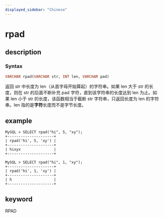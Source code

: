 ```yaml
---
displayed_sidebar: "Chinese"
---
```


# rpad

## description

### Syntax

```Haskell
VARCHAR rpad(VARCHAR str, INT len, VARCHAR pad)
```

返回 str 中长度为 len（从首字母开始算起）的字符串。如果 len 大于 str 的长度，则在 str 的后面不断补充 pad 字符，直到该字符串的长度达到 len 为止。如果 len 小于 str 的长度，该函数相当于截断 str 字符串，只返回长度为 len 的字符串。len 指的是**字符**长度而不是字节长度。

## example

```Plain Text
MySQL > SELECT rpad("hi", 5, "xy");
+---------------------+
| rpad('hi', 5, 'xy') |
+---------------------+
| hixyx               |
+---------------------+

MySQL > SELECT rpad("hi", 1, "xy");
+---------------------+
| rpad('hi', 1, 'xy') |
+---------------------+
| h                   |
+---------------------+
```

## keyword

RPAD
